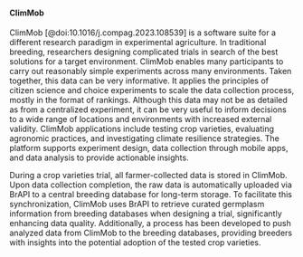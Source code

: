 #### ClimMob

<!-- Marie-Angelique -->

ClimMob [@doi:10.1016/j.compag.2023.108539] is a software suite for a different research paradigm in experimental agriculture. In traditional breeding, researchers designing complicated trials in search of the best solutions for a target environment. ClimMob enables many participants to carry out reasonably simple experiments across many environments. Taken together, this data can be very informative. It applies the principles of citizen science and choice experiments to scale the data collection process, mostly in the format of rankings. Although this data may not be as detailed as from a centralized experiment, it can be very useful to inform decisions to a wide range of locations and environments with increased external validity. ClimMob applications include testing crop varieties, evaluating agronomic practices, and investigating climate resilience strategies. The platform supports experiment design, data collection through mobile apps, and data analysis to provide actionable insights.

During a crop varieties trial, all farmer-collected data is stored in ClimMob. Upon data collection completion, the raw data is automatically uploaded via BrAPI to a central breeding database for long-term storage. To facilitate this synchronization, ClimMob uses BrAPI to retrieve curated germplasm information from breeding databases when designing a trial, significantly enhancing data quality. Additionally, a process has been developed to push analyzed data from ClimMob to the breeding databases, providing breeders with insights into the potential adoption of the tested crop varieties.
